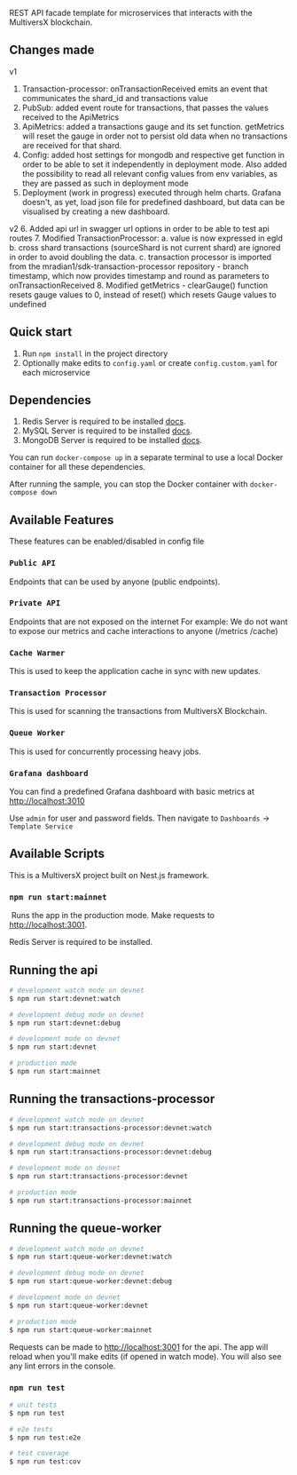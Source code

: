   REST API facade template for microservices that interacts with the MultiversX blockchain.

## Changes made

v1

1. Transaction-processor: onTransactionReceived emits an event that communicates the shard_id and transactions value
2. PubSub: added event route for transactions, that passes the values received to the ApiMetrics
3. ApiMetrics: added a transactions gauge and its set function. getMetrics will reset the gauge in order not to persist old data when no transactions are received for that shard.
4. Config: added host settings for mongodb and respective get function in order to be able to set it independently in deployment mode.
   Also added the possibility to read all relevant config values from env variables, as they are passed as such in deployment mode
5. Deployment (work in progress) executed through helm charts. Grafana doesn't, as yet, load json file for predefined dashboard, but data can be visualised by creating a new dashboard.

v2
6. Added api url in swagger url options in order to be able to test api routes
7. Modified TransactionProcessor:
   a. value is now expressed in egld
   b. cross shard transactions (sourceShard is not current shard) are ignored in order to avoid doubling the data.
   c. transaction processor is imported from the mradian1/sdk-transaction-processor repository - branch timestamp, which now provides timestamp and round as parameters to onTransactionReceived
8. Modified getMetrics - clearGauge() function resets gauge values to 0, instead of reset() which resets Gauge values to undefined

## Quick start

1. Run `npm install` in the project directory
2. Optionally make edits to `config.yaml` or create `config.custom.yaml` for each microservice

## Dependencies

1. Redis Server is required to be installed [docs](https://redis.io/).
2. MySQL Server is required to be installed [docs](https://dev.mysql.com/doc/refman/8.0/en/installing.html).
3. MongoDB Server is required to be installed [docs](https://docs.mongodb.com/).

You can run `docker-compose up` in a separate terminal to use a local Docker container for all these dependencies.

After running the sample, you can stop the Docker container with `docker-compose down`

## Available Features

These features can be enabled/disabled in config file

### `Public API`

Endpoints that can be used by anyone (public endpoints).

### `Private API`

Endpoints that are not exposed on the internet
For example: We do not want to expose our metrics and cache interactions to anyone (/metrics /cache)

### `Cache Warmer`

This is used to keep the application cache in sync with new updates.

### `Transaction Processor`

This is used for scanning the transactions from MultiversX Blockchain.

### `Queue Worker`

This is used for concurrently processing heavy jobs.

### `Grafana dashboard`

You can find a predefined Grafana dashboard with basic metrics at [http://localhost:3010](http://localhost:3010)

Use `admin` for user and password fields. Then navigate to `Dashboards` -> `Template Service`

## Available Scripts

This is a MultiversX project built on Nest.js framework.

### `npm run start:mainnet`

​
Runs the app in the production mode.
Make requests to [http://localhost:3001](http://localhost:3001).

Redis Server is required to be installed.

## Running the api

```bash
# development watch mode on devnet
$ npm run start:devnet:watch

# development debug mode on devnet
$ npm run start:devnet:debug

# development mode on devnet
$ npm run start:devnet

# production mode
$ npm run start:mainnet
```

## Running the transactions-processor

```bash
# development watch mode on devnet
$ npm run start:transactions-processor:devnet:watch

# development debug mode on devnet
$ npm run start:transactions-processor:devnet:debug

# development mode on devnet
$ npm run start:transactions-processor:devnet

# production mode
$ npm run start:transactions-processor:mainnet
```

## Running the queue-worker

```bash
# development watch mode on devnet
$ npm run start:queue-worker:devnet:watch

# development debug mode on devnet
$ npm run start:queue-worker:devnet:debug

# development mode on devnet
$ npm run start:queue-worker:devnet

# production mode
$ npm run start:queue-worker:mainnet
```

Requests can be made to <http://localhost:3001> for the api. The app will reload when you'll make edits (if opened in watch mode). You will also see any lint errors in the console.​

### `npm run test`

```bash
# unit tests
$ npm run test

# e2e tests
$ npm run test:e2e

# test coverage
$ npm run test:cov
```
